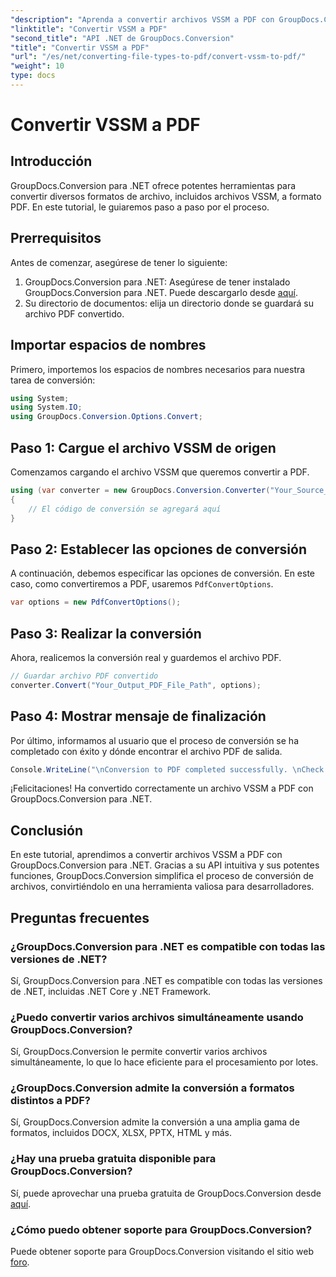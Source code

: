 ```yaml
---
"description": "Aprenda a convertir archivos VSSM a PDF con GroupDocs.Conversion para .NET. Tutorial sencillo con instrucciones paso a paso."
"linktitle": "Convertir VSSM a PDF"
"second_title": "API .NET de GroupDocs.Conversion"
"title": "Convertir VSSM a PDF"
"url": "/es/net/converting-file-types-to-pdf/convert-vssm-to-pdf/"
"weight": 10
type: docs
---
```

# Convertir VSSM a PDF

## Introducción
GroupDocs.Conversion para .NET ofrece potentes herramientas para convertir diversos formatos de archivo, incluidos archivos VSSM, a formato PDF. En este tutorial, le guiaremos paso a paso por el proceso.
## Prerrequisitos
Antes de comenzar, asegúrese de tener lo siguiente:
1. GroupDocs.Conversion para .NET: Asegúrese de tener instalado GroupDocs.Conversion para .NET. Puede descargarlo desde [aquí](https://releases.groupdocs.com/conversion/net/).
2. Su directorio de documentos: elija un directorio donde se guardará su archivo PDF convertido.

## Importar espacios de nombres
Primero, importemos los espacios de nombres necesarios para nuestra tarea de conversión:
```csharp
using System;
using System.IO;
using GroupDocs.Conversion.Options.Convert;
```
## Paso 1: Cargue el archivo VSSM de origen
Comenzamos cargando el archivo VSSM que queremos convertir a PDF.
```csharp
using (var converter = new GroupDocs.Conversion.Converter("Your_Source_VSSM_File_Path"))
{
    // El código de conversión se agregará aquí
}
```
## Paso 2: Establecer las opciones de conversión
A continuación, debemos especificar las opciones de conversión. En este caso, como convertiremos a PDF, usaremos `PdfConvertOptions`.
```csharp
var options = new PdfConvertOptions();
```
## Paso 3: Realizar la conversión
Ahora, realicemos la conversión real y guardemos el archivo PDF.
```csharp
// Guardar archivo PDF convertido
converter.Convert("Your_Output_PDF_File_Path", options);
```
## Paso 4: Mostrar mensaje de finalización
Por último, informamos al usuario que el proceso de conversión se ha completado con éxito y dónde encontrar el archivo PDF de salida.
```csharp
Console.WriteLine("\nConversion to PDF completed successfully. \nCheck output in {0}", "Your_Output_Folder_Path");
```
¡Felicitaciones! Ha convertido correctamente un archivo VSSM a PDF con GroupDocs.Conversion para .NET.

## Conclusión
En este tutorial, aprendimos a convertir archivos VSSM a PDF con GroupDocs.Conversion para .NET. Gracias a su API intuitiva y sus potentes funciones, GroupDocs.Conversion simplifica el proceso de conversión de archivos, convirtiéndolo en una herramienta valiosa para desarrolladores.
## Preguntas frecuentes
### ¿GroupDocs.Conversion para .NET es compatible con todas las versiones de .NET?
Sí, GroupDocs.Conversion para .NET es compatible con todas las versiones de .NET, incluidas .NET Core y .NET Framework.
### ¿Puedo convertir varios archivos simultáneamente usando GroupDocs.Conversion?
Sí, GroupDocs.Conversion le permite convertir varios archivos simultáneamente, lo que lo hace eficiente para el procesamiento por lotes.
### ¿GroupDocs.Conversion admite la conversión a formatos distintos a PDF?
Sí, GroupDocs.Conversion admite la conversión a una amplia gama de formatos, incluidos DOCX, XLSX, PPTX, HTML y más.
### ¿Hay una prueba gratuita disponible para GroupDocs.Conversion?
Sí, puede aprovechar una prueba gratuita de GroupDocs.Conversion desde [aquí](https://releases.groupdocs.com/).
### ¿Cómo puedo obtener soporte para GroupDocs.Conversion?
Puede obtener soporte para GroupDocs.Conversion visitando el sitio web [foro](https://forum.groupdocs.com/c/conversion/11).